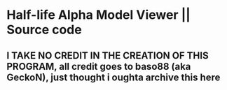 # Half-life Alpha Model Viewer || Source code
## I TAKE NO CREDIT IN THE CREATION OF THIS PROGRAM,  all credit goes to baso88 (aka GeckoN), just thought i oughta archive this here
